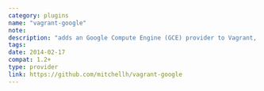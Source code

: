```yaml
---
category: plugins
name: "vagrant-google"
note: 
description: "adds an Google Compute Engine (GCE) provider to Vagrant, allowing Vagrant to control and provision instances in GCE."
tags:
date: 2014-02-17
compat: 1.2+
type: provider
link: https://github.com/mitchellh/vagrant-google
---
```

